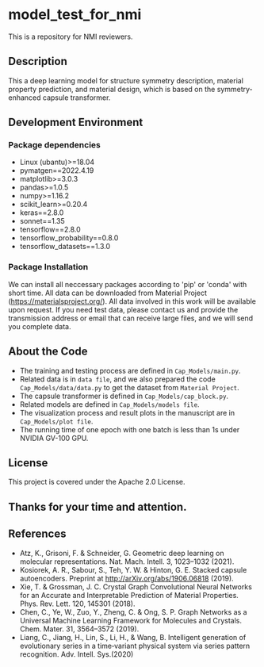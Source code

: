 # model_test_for_nmi
This is a repository for NMI reviewers.

## Description
This a deep learning model for structure symmetry description, material property prediction, and material design, which is based on the symmetry-enhanced capsule transformer.

## Development Environment
### Package dependencies

- Linux (ubantu)>=18.04
- pymatgen==2022.4.19
- matplotlib>=3.0.3
- pandas>=1.0.5
- numpy>=1.16.2
- scikit_learn>=0.20.4
- keras==2.8.0
- sonnet==1.35
- tensorflow==2.8.0
- tensorflow_probability==0.8.0
- tensorflow_datasets==1.3.0

### Package Installation
We can install all neccessary packages according to 'pip' or 'conda' with short time. 
All data can be downloaded from Material Project (https://materialsproject.org/). 
All data involved in this work will be available upon request.
If you need test data, please contact us and provide the transmission address or email that can receive large files, and we will send you complete data. 

## About the Code
- The training and testing process are defined in `Cap_Models/main.py`.
- Related data is in `data file`, and we also prepared the code `Cap_Models/data/data.py` to get the dataset from `Material Project`.
- The capsule transformer is defined in `Cap_Models/cap_block.py`.
- Related models are defined in `Cap_Models/models file`.
- The visualization process and result plots in the manuscript are in `Cap_Models/plot file`.
- The running time of one epoch with one batch is less than 1s under NVIDIA GV-100 GPU.

## License
This project is covered under the Apache 2.0 License.

## Thanks for your time and attention.

## References
- Atz, K., Grisoni, F. & Schneider, G. Geometric deep learning on molecular representations. Nat. Mach. Intell. 3, 1023–1032 (2021).
- Kosiorek, A. R., Sabour, S., Teh, Y. W. & Hinton, G. E. Stacked capsule autoencoders. Preprint at http://arXiv.org/abs/1906.06818 (2019). 
- Xie, T. & Grossman, J. C. Crystal Graph Convolutional Neural Networks for an Accurate and Interpretable Prediction of Material Properties. Phys. Rev. Lett. 120, 145301 (2018). 
- Chen, C., Ye, W., Zuo, Y., Zheng, C. & Ong, S. P. Graph Networks as a Universal Machine Learning Framework for Molecules and Crystals. Chem. Mater. 31, 3564–3572 (2019). 
- Liang, C.,  Jiang, H.,  Lin, S.,  Li, H., &  Wang, B. Intelligent generation of evolutionary series in a time‐variant physical system via series pattern recognition. Adv. Intell. Sys.(2020)
